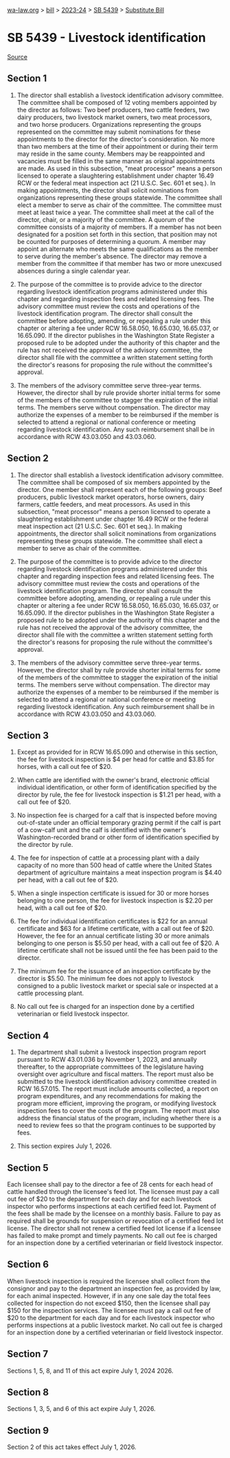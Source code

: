 [wa-law.org](/) > [bill](/bill/) > [2023-24](/bill/2023-24/) > [SB 5439](/bill/2023-24/sb/5439/) > [Substitute Bill](/bill/2023-24/sb/5439/S/)

# SB 5439 - Livestock identification

[Source](http://lawfilesext.leg.wa.gov/biennium/2023-24/Pdf/Bills/Senate%20Bills/5439-S.pdf)

## Section 1
1. The director shall establish a livestock identification advisory committee. The committee shall be composed of 12 voting members appointed by the director as follows: Two beef producers, two cattle feeders, two dairy producers, two livestock market owners, two meat processors, and two horse producers. Organizations representing the groups represented on the committee may submit nominations for these appointments to the director for the director's consideration. No more than two members at the time of their appointment or during their term may reside in the same county. Members may be reappointed and vacancies must be filled in the same manner as original appointments are made. As used in this subsection, "meat processor" means a person licensed to operate a slaughtering establishment under chapter 16.49 RCW or the federal meat inspection act (21 U.S.C. Sec. 601 et seq.). In making appointments, the director shall solicit nominations from organizations representing these groups statewide. The committee shall elect a member to serve as chair of the committee. The committee must meet at least twice a year. The committee shall meet at the call of the director, chair, or a majority of the committee. A quorum of the committee consists of a majority of members. If a member has not been designated for a position set forth in this section, that position may not be counted for purposes of determining a quorum. A member may appoint an alternate who meets the same qualifications as the member to serve during the member's absence. The director may remove a member from the committee if that member has two or more unexcused absences during a single calendar year.

2. The purpose of the committee is to provide advice to the director regarding livestock identification programs administered under this chapter and regarding inspection fees and related licensing fees. The advisory committee must review the costs and operations of the livestock identification program. The director shall consult the committee before adopting, amending, or repealing a rule under this chapter or altering a fee under RCW 16.58.050, 16.65.030, 16.65.037, or 16.65.090. If the director publishes in the Washington State Register a proposed rule to be adopted under the authority of this chapter and the rule has not received the approval of the advisory committee, the director shall file with the committee a written statement setting forth the director's reasons for proposing the rule without the committee's approval.

3. The members of the advisory committee serve three-year terms. However, the director shall by rule provide shorter initial terms for some of the members of the committee to stagger the expiration of the initial terms. The members serve without compensation. The director may authorize the expenses of a member to be reimbursed if the member is selected to attend a regional or national conference or meeting regarding livestock identification. Any such reimbursement shall be in accordance with RCW 43.03.050 and 43.03.060.

## Section 2
1. The director shall establish a livestock identification advisory committee. The committee shall be composed of six members appointed by the director. One member shall represent each of the following groups: Beef producers, public livestock market operators, horse owners, dairy farmers, cattle feeders, and meat processors. As used in this subsection, "meat processor" means a person licensed to operate a slaughtering establishment under chapter 16.49 RCW or the federal meat inspection act (21 U.S.C. Sec. 601 et seq.). In making appointments, the director shall solicit nominations from organizations representing these groups statewide. The committee shall elect a member to serve as chair of the committee.

2. The purpose of the committee is to provide advice to the director regarding livestock identification programs administered under this chapter and regarding inspection fees and related licensing fees. The advisory committee must review the costs and operations of the livestock identification program. The director shall consult the committee before adopting, amending, or repealing a rule under this chapter or altering a fee under RCW 16.58.050, 16.65.030, 16.65.037, or 16.65.090. If the director publishes in the Washington State Register a proposed rule to be adopted under the authority of this chapter and the rule has not received the approval of the advisory committee, the director shall file with the committee a written statement setting forth the director's reasons for proposing the rule without the committee's approval.

3. The members of the advisory committee serve three-year terms. However, the director shall by rule provide shorter initial terms for some of the members of the committee to stagger the expiration of the initial terms. The members serve without compensation. The director may authorize the expenses of a member to be reimbursed if the member is selected to attend a regional or national conference or meeting regarding livestock identification. Any such reimbursement shall be in accordance with RCW 43.03.050 and 43.03.060.

## Section 3
1. Except as provided for in RCW 16.65.090 and otherwise in this section, the fee for livestock inspection is $4 per head for cattle and $3.85 for horses, with a call out fee of $20.

2. When cattle are identified with the owner's brand, electronic official individual identification, or other form of identification specified by the director by rule, the fee for livestock inspection is $1.21 per head, with a call out fee of $20.

3. No inspection fee is charged for a calf that is inspected before moving out-of-state under an official temporary grazing permit if the calf is part of a cow-calf unit and the calf is identified with the owner's Washington-recorded brand or other form of identification specified by the director by rule.

4. The fee for inspection of cattle at a processing plant with a daily capacity of no more than 500 head of cattle where the United States department of agriculture maintains a meat inspection program is $4.40 per head, with a call out fee of $20.

5. When a single inspection certificate is issued for 30 or more horses belonging to one person, the fee for livestock inspection is $2.20 per head, with a call out fee of $20.

6. The fee for individual identification certificates is $22 for an annual certificate and $63 for a lifetime certificate, with a call out fee of $20. However, the fee for an annual certificate listing 30 or more animals belonging to one person is $5.50 per head, with a call out fee of $20. A lifetime certificate shall not be issued until the fee has been paid to the director.

7. The minimum fee for the issuance of an inspection certificate by the director is $5.50. The minimum fee does not apply to livestock consigned to a public livestock market or special sale or inspected at a cattle processing plant.

8. No call out fee is charged for an inspection done by a certified veterinarian or field livestock inspector.

## Section 4
1. The department shall submit a livestock inspection program report pursuant to RCW 43.01.036 by November 1, 2023, and annually thereafter, to the appropriate committees of the legislature having oversight over agriculture and fiscal matters. The report must also be submitted to the livestock identification advisory committee created in RCW 16.57.015. The report must include amounts collected, a report on program expenditures, and any recommendations for making the program more efficient, improving the program, or modifying livestock inspection fees to cover the costs of the program. The report must also address the financial status of the program, including whether there is a need to review fees so that the program continues to be supported by fees.

2. This section expires July 1, 2026.

## Section 5
Each licensee shall pay to the director a fee of 28 cents for each head of cattle handled through the licensee's feed lot. The licensee must pay a call out fee of $20 to the department for each day and for each livestock inspector who performs inspections at each certified feed lot. Payment of the fees shall be made by the licensee on a monthly basis. Failure to pay as required shall be grounds for suspension or revocation of a certified feed lot license. The director shall not renew a certified feed lot license if a licensee has failed to make prompt and timely payments. No call out fee is charged for an inspection done by a certified veterinarian or field livestock inspector.

## Section 6
When livestock inspection is required the licensee shall collect from the consignor and pay to the department an inspection fee, as provided by law, for each animal inspected. However, if in any one sale day the total fees collected for inspection do not exceed $150, then the licensee shall pay $150 for the inspection services. The licensee must pay a call out fee of $20 to the department for each day and for each livestock inspector who performs inspections at a public livestock market. No call out fee is charged for an inspection done by a certified veterinarian or field livestock inspector.

## Section 7
Sections 1, 5, 8, and 11 of this act expire July 1, 2024 2026.

## Section 8
Sections 1, 3, 5, and 6 of this act expire July 1, 2026.

## Section 9
Section 2 of this act takes effect July 1, 2026.
